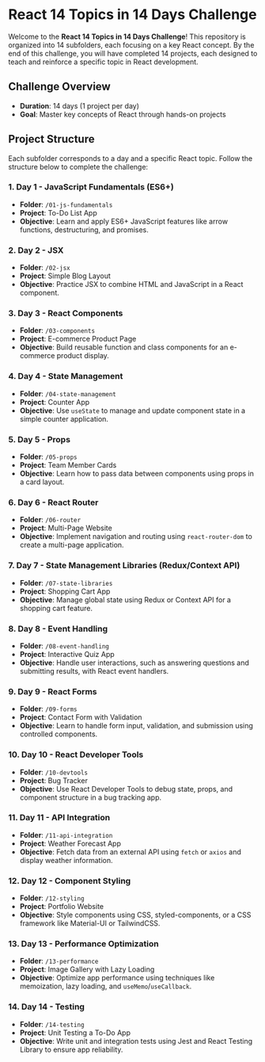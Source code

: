 # React 14 Topics in 14 Days Challenge

Welcome to the **React 14 Topics in 14 Days Challenge**! This repository is organized into 14 subfolders, each focusing on a key React concept. By the end of this challenge, you will have completed 14 projects, each designed to teach and reinforce a specific topic in React development.

## Challenge Overview

- **Duration**: 14 days (1 project per day)
- **Goal**: Master key concepts of React through hands-on projects

## Project Structure

Each subfolder corresponds to a day and a specific React topic. Follow the structure below to complete the challenge:

### 1. **Day 1 - JavaScript Fundamentals (ES6+)**
   - **Folder**: `/01-js-fundamentals`
   - **Project**: To-Do List App
   - **Objective**: Learn and apply ES6+ JavaScript features like arrow functions, destructuring, and promises.
   
### 2. **Day 2 - JSX**
   - **Folder**: `/02-jsx`
   - **Project**: Simple Blog Layout
   - **Objective**: Practice JSX to combine HTML and JavaScript in a React component.

### 3. **Day 3 - React Components**
   - **Folder**: `/03-components`
   - **Project**: E-commerce Product Page
   - **Objective**: Build reusable function and class components for an e-commerce product display.

### 4. **Day 4 - State Management**
   - **Folder**: `/04-state-management`
   - **Project**: Counter App
   - **Objective**: Use `useState` to manage and update component state in a simple counter application.

### 5. **Day 5 - Props**
   - **Folder**: `/05-props`
   - **Project**: Team Member Cards
   - **Objective**: Learn how to pass data between components using props in a card layout.

### 6. **Day 6 - React Router**
   - **Folder**: `/06-router`
   - **Project**: Multi-Page Website
   - **Objective**: Implement navigation and routing using `react-router-dom` to create a multi-page application.

### 7. **Day 7 - State Management Libraries (Redux/Context API)**
   - **Folder**: `/07-state-libraries`
   - **Project**: Shopping Cart App
   - **Objective**: Manage global state using Redux or Context API for a shopping cart feature.

### 8. **Day 8 - Event Handling**
   - **Folder**: `/08-event-handling`
   - **Project**: Interactive Quiz App
   - **Objective**: Handle user interactions, such as answering questions and submitting results, with React event handlers.

### 9. **Day 9 - React Forms**
   - **Folder**: `/09-forms`
   - **Project**: Contact Form with Validation
   - **Objective**: Learn to handle form input, validation, and submission using controlled components.

### 10. **Day 10 - React Developer Tools**
   - **Folder**: `/10-devtools`
   - **Project**: Bug Tracker
   - **Objective**: Use React Developer Tools to debug state, props, and component structure in a bug tracking app.

### 11. **Day 11 - API Integration**
   - **Folder**: `/11-api-integration`
   - **Project**: Weather Forecast App
   - **Objective**: Fetch data from an external API using `fetch` or `axios` and display weather information.

### 12. **Day 12 - Component Styling**
   - **Folder**: `/12-styling`
   - **Project**: Portfolio Website
   - **Objective**: Style components using CSS, styled-components, or a CSS framework like Material-UI or TailwindCSS.

### 13. **Day 13 - Performance Optimization**
   - **Folder**: `/13-performance`
   - **Project**: Image Gallery with Lazy Loading
   - **Objective**: Optimize app performance using techniques like memoization, lazy loading, and `useMemo`/`useCallback`.

### 14. **Day 14 - Testing**
   - **Folder**: `/14-testing`
   - **Project**: Unit Testing a To-Do App
   - **Objective**: Write unit and integration tests using Jest and React Testing Library to ensure app reliability.

